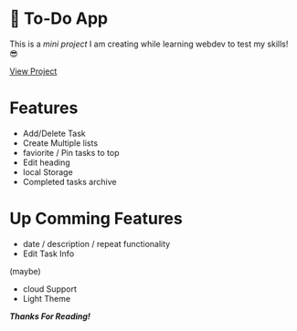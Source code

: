 # 📃 To-Do App

This is a *mini project* I am creating while learning webdev to test my skills! 😎

[View Project](https://tejas-narula.github.io/To-Do-app/)

# Features
- Add/Delete Task
- Create Multiple lists
- faviorite / Pin tasks to top
- Edit heading
- local Storage
- Completed tasks archive

# Up Comming Features

- date / description / repeat functionality
- Edit Task Info

(maybe)
- cloud Support
- Light Theme



***Thanks For Reading!***
